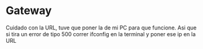 # Gateway
Cuidado con la URL, tuve que poner la de mi PC para que funcione. Asi que si tira un error de tipo 500 correr ifconfig en la terminal y poner ese ip en la URL
